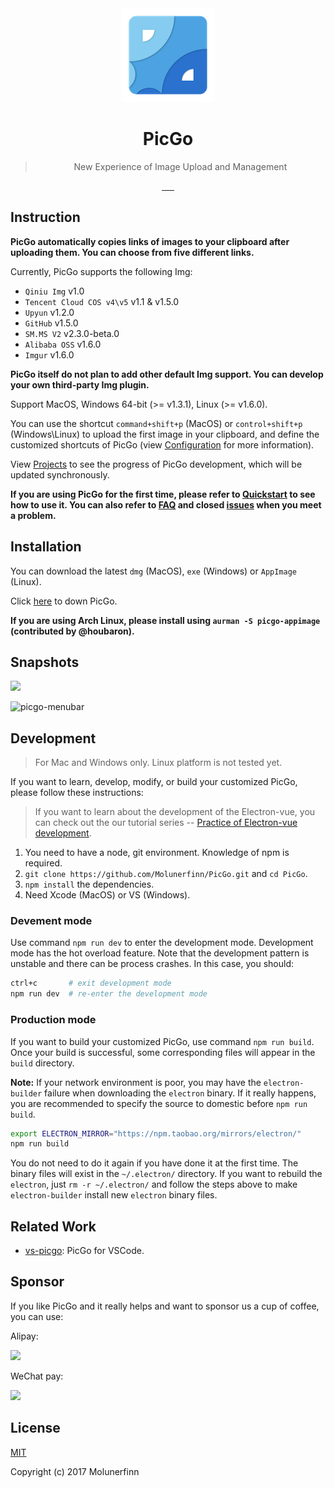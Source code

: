 <div align="center">
  <img src="https://raw.githubusercontent.com/Molunerfinn/test/master/picgo/New%20LOGO-150.png" alt="">
  <h1>PicGo</h1>
  <blockquote>New Experience of Image Upload and Management</blockquote>
  <a href="https://github.com/feross/standard">
    <img src="https://img.shields.io/badge/code%20style-standard-green.svg?style=flat-square" alt="">
  </a>
  <a href="https://travis-ci.org/Molunerfinn/PicGo/builds">
    <img src="https://img.shields.io/travis/Molunerfinn/PicGo.svg?style=flat-square" alt="">
  </a>
  <a href="https://github.com/Molunerfinn/PicGo/releases">
    <img src="https://img.shields.io/github/downloads/Molunerfinn/PicGo/total.svg?style=flat-square" alt="">
  </a>
  <a href="https://github.com/Molunerfinn/PicGo/releases/latest">
    <img src="https://img.shields.io/github/release/Molunerfinn/PicGo.svg?style=flat-square" alt="">
  </a>
  <a href="https://github.com/PicGo/bump-version">
    <img src="https://img.shields.io/badge/picgo-convention-blue.svg?style=flat-square" alt="">
  </a>
  <a href="https://gitter.im/picgo-all/PicGo?utm_source=share-link&utm_medium=link&utm_campaign=share-link">
    <img src="https://img.shields.io/badge/gitter-join%20chat%20%E2%86%92-66ae93.svg?style=flat-square" alt="">
  </a>
</div>

## Instruction

**PicGo automatically copies links of images to your clipboard after uploading them. You can choose from five different links.**

Currently, PicGo supports the following Img:

- `Qiniu Img` v1.0
- `Tencent Cloud COS v4\v5` v1.1 & v1.5.0
- `Upyun` v1.2.0
- `GitHub` v1.5.0
- `SM.MS V2` v2.3.0-beta.0
- `Alibaba OSS` v1.6.0
- `Imgur` v1.6.0

**PicGo itself do not plan to add other default Img support. You can develop your own third-party Img plugin.**

Support MacOS, Windows 64-bit (>= v1.3.1), Linux (>= v1.6.0).

You can use the shortcut `command+shift+p` (MacOS) or `control+shift+p` (Windows\Linux) to upload the first image in your clipboard, and define the customized shortcuts of PicGo (view [Configuration](/zh/guide/config.html) for more information).

View [Projects](https://github.com/Molunerfinn/PicGo/projects) to see the progress of PicGo development, which will be updated synchronously.

**If you are using PicGo for the first time, please refer to [Quickstart](/zh/guide/getting-started.html) to see how to use it. You can also refer to [FAQ](https://github.com/Molunerfinn/PicGo/blob/dev/FAQ.md) and closed [issues](https://github.com/Molunerfinn/PicGo/issues?q=is%3Aissue+is%3Aclosed) when you meet a problem.**

## Installation

You can download the latest `dmg` (MacOS), `exe` (Windows) or `AppImage` (Linux).

Click [here](https://github.com/Molunerfinn/PicGo/releases) to down PicGo.

**If you are using Arch Linux, please install using `aurman -S picgo-appimage` (contributed by @houbaron).**

## Snapshots

![](https://raw.githubusercontent.com/Molunerfinn/test/master/picgo/picgo-2.0.gif)

![picgo-menubar](https://user-images.githubusercontent.com/12621342/34242310-b5056510-e655-11e7-8568-60ffd4f71910.gif)

## Development

> For Mac and Windows only. Linux platform is not tested yet.

If you want to learn, develop, modify, or build your customized PicGo, please follow these instructions:

> If you want to learn about the development of the Electron-vue, you can check out the our tutorial series -- [Practice of Electron-vue development](https://molunerfinn.com/tags/Electron-vue/).

1. You need to have a node, git environment. Knowledge of npm is required.
2. `git clone https://github.com/Molunerfinn/PicGo.git` and `cd PicGo`.
3. `npm install` the dependencies.
4. Need Xcode (MacOS) or VS (Windows).

### Devement mode

Use command `npm run dev` to enter the development mode. Development mode has the hot overload feature. Note that the development pattern is unstable and there can be process crashes. In this case, you should:

```bash
ctrl+c       # exit development mode
npm run dev  # re-enter the development mode
```

### Production mode

If you want to build your customized PicGo, use command `npm run build`. Once your build is successful, some corresponding files will appear in the `build` directory.

**Note:** If your network environment is poor, you may have the `electron-builder` failure when downloading the `electron` binary. If it really happens, you are recommended to specify the source to domestic before `npm run build`.

```bash
export ELECTRON_MIRROR="https://npm.taobao.org/mirrors/electron/"
npm run build
```

You do not need to do it again if you have done it at the first time. The binary files will exist in the `~/.electron/` directory. If you want to rebuild the `electron`, just `rm -r ~/.electron/` and follow the steps above to make `electron-builder` install new `electron` binary files.

## Related Work

- [vs-picgo](https://github.com/Spades-S/vs-picgo): PicGo for VSCode.

## Sponsor

If you like PicGo and it really helps and want to sponsor us a cup of coffee, you can use:

Alipay: 

![](https://user-images.githubusercontent.com/12621342/34188165-e7cdf372-e56f-11e7-8732-1338c88b9bb7.jpg)

WeChat pay:

![](https://user-images.githubusercontent.com/12621342/34188201-212cda84-e570-11e7-9b7a-abb298699d85.jpg)

## License

[MIT](http://opensource.org/licenses/MIT)

Copyright (c) 2017 Molunerfinn
